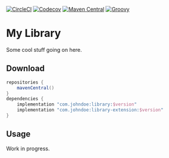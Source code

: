 [![CircleCI](https://img.shields.io/circleci/build/gh/johndoe/library)](https://app.circleci.com/pipelines/gh/johndoe/library/)
[![Codecov](https://img.shields.io/codecov/c/gh/johndoe/library)](https://app.codecov.io/gh/johndoe/library/)
[![Maven Central](https://img.shields.io/maven-central/v/com.johndoe/library)](https://repo1.maven.org/maven2/com/johndoe/library/)
[![Groovy](https://img.shields.io/badge/groovy-3+-informational)](https://groovy-lang.org/releasenotes/groovy-3.0.html)

# My Library

Some cool stuff going on here.

## Download

```gradle
repositories {
    mavenCentral()
}
dependencies {
    implementation "com.johndoe:library:$version"
    implementation "com.johndoe:library-extension:$version"
}
```

## Usage

Work in progress.
